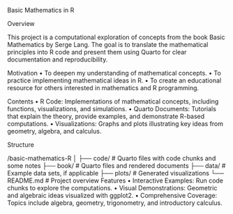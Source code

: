Basic Mathematics in R

Overview

This project is a computational exploration of concepts from the book Basic Mathematics by Serge Lang. The goal is to translate the mathematical principles into R code and present them using Quarto for clear documentation and reproducibility.

Motivation
	•	To deepen my understanding of mathematical concepts.
	•	To practice implementing mathematical ideas in R.
	•	To create an educational resource for others interested in mathematics and R programming.

Contents
	•	R Code: Implementations of mathematical concepts, including functions, visualizations, and simulations.
	•	Quarto Documents: Tutorials that explain the theory, provide examples, and demonstrate R-based computations.
	•	Visualizations: Graphs and plots illustrating key ideas from geometry, algebra, and calculus.

Structure

/basic-mathematics-R
│
├── code/                # Quarto files with code chunks and some notes
├── book/                # Quarto files and rendered documents
├── data/                # Example data sets, if applicable
├── plots/               # Generated visualizations
└── README.md            # Project overview
Features
	•	Interactive Examples: Run code chunks to explore the computations.
	•	Visual Demonstrations: Geometric and algebraic ideas visualized with ggplot2.
	•	Comprehensive Coverage: Topics include algebra, geometry, trigonometry, and introductory calculus.



	